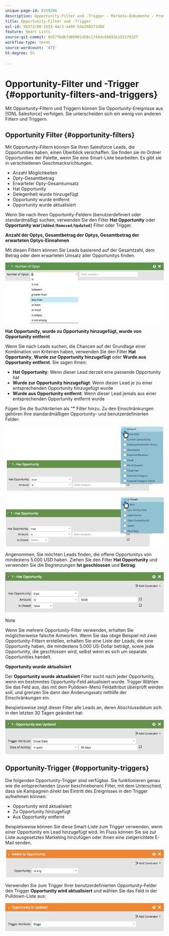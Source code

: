 ```yaml
---
unique-page-id: 8159286
description: Opportunity-Filter und -Trigger - Marketo-Dokumente - Produktdokumentation
title: Opportunity-Filter und -Trigger
exl-id: 5b372c00-1553-4ac3-a495-53e208371d8d
feature: Smart Lists
source-git-commit: 0d37fbdb7d08901458c1744dc68893e155176327
workflow-type: tm+mt
source-wordcount: '473'
ht-degree: 5%

---
```


# Opportunity-Filter und -Trigger {#opportunity-filters-and-triggers}

Mit Opportunity-Filtern und Triggern können Sie Opportunity-Ereignisse aus [!DNL Salesforce] verfolgen. Sie unterscheiden sich ein wenig von anderen Filtern und Triggern.

## Opportunity Filter {#opportunity-filters}

Mit Opportunity-Filtern können Sie Ihren Salesforce Leads, die Opportunities haben, einen Überblick verschaffen. Sie finden sie im Ordner Opportunities der Palette, wenn Sie eine Smart-Liste bearbeiten. Es gibt sie in verschiedenen Geschmacksrichtungen.

* Anzahl Möglichkeiten
* Opty-Gesamtbetrag
* Erwarteter Opty-Gesamtumsatz
* Hat Opportunity
* Gelegenheit wurde hinzugefügt
* Opportunity wurde entfernt
* Opportunity wurde aktualisiert

Wenn Sie nach Ihren Opportunity-Feldern (benutzerdefiniert oder standardmäßig) suchen, verwenden Sie den Filter **Hat Opportunity** oder **Opportunity war`[Added/Removed/Updated]`** Filter oder Trigger.

**Anzahl der Optys, Gesamtbetrag der Optys, Gesamtbetrag der erwarteten Optys-Einnahmen**

Mit diesen Filtern können Sie Leads basierend auf der Gesamtzahl, dem Betrag oder dem erwarteten Umsatz aller Opportunitys finden.

![](assets/opportunity-filters-and-triggers-1.png)

**Hat Opportunity, wurde zu Opportunity hinzugefügt, wurde von Opportunity entfernt**

Wenn Sie nach Leads suchen, die Chancen auf der Grundlage einer Kombination von Kriterien haben, verwenden Sie den Filter **Hat Opportunity**, **Wurde zur Opportunity hinzugefügt** oder **Wurde aus Opportunity entfernt**. Sie sagen Ihnen:

* **Hat Opportunity**: Wenn dieser Lead derzeit eine passende Opportunity hat
* **Wurde zur Opportunity hinzugefügt**: Wenn dieser Lead je zu einer entsprechenden Opportunity hinzugefügt wurde
* **Wurde aus Opportunity entfernt**: Wenn dieser Lead jemals aus einer entsprechenden Opportunity entfernt wurde

Fügen Sie die Suchkriterien als &quot;**&quot;** Filter hinzu. Zu den Einschränkungen gehören Ihre standardmäßigen Opportunity- und benutzerdefinierten Felder:

![](assets/opportunity-filters-and-triggers-2.png)

![](assets/opportunity-filters-and-triggers-3.png)

Angenommen, Sie möchten Leads finden, die offene Opportunitys von mindestens 5.000 USD haben. Ziehen Sie den Filter **Hat Opportunity** und verwenden Sie die Begrenzungen **Ist geschlossen** und **Betrag**:

![](assets/opportunity-filters-and-triggers-4.png)

>[!NOTE]
>
>Wenn Sie mehrere Opportunity-Filter verwenden, erhalten Sie möglicherweise falsche Antworten. Wenn Sie das obige Beispiel mit zwei Opportunity-Filtern erstellen, erhalten Sie eine Liste der Leads, die eine Opportunity haben, die mindestens 5.000 US-Dollar beträgt, sowie jede Opportunity, die geschlossen wird, selbst wenn es sich um separate Opportunities handelt.

**Opportunity wurde aktualisiert**

Der **Opportunity wurde aktualisiert** Filter sucht nach jeder Opportunity, wenn ein bestimmtes Opportunity-Feld aktualisiert wurde. Trigger Wählen Sie das Feld aus, das mit dem Pulldown-Menü Feldattribut überprüft werden soll, und grenzen Sie dann den Änderungssatz mithilfe der Einschränkungen ein.

Beispielsweise zeigt dieser Filter alle Leads an, deren Abschlussdatum sich in den letzten 30 Tagen geändert hat:

![](assets/opportunity-filters-and-triggers-5.png)

## Opportunity-Trigger {#opportunity-triggers}

Die folgenden Opportunity-Trigger sind verfügbar. Sie funktionieren genau wie die entsprechenden (zuvor beschriebenen) Filter, mit dem Unterschied, dass sie Kampagnen direkt bei Eintritt des Ereignisses in den Trigger aufnehmen können:

* Opportunity wird aktualisiert
* Zu Opportunity hinzugefügt
* Aus Opportunity entfernt

Beispielsweise können Sie diese Smart-Liste zum Trigger verwenden, wenn einer Opportunity ein Lead hinzugefügt wird. Im Fluss können Sie sie zur Liste ausgesetztes Marketing hinzufügen oder ihnen eine zielgerichtete E-Mail senden.

![](assets/opportunity-filters-and-triggers-6.png)

Verwenden Sie zum Trigger Ihrer benutzerdefinierten Opportunity-Felder den Trigger **Opportunity wird aktualisiert** und wählen Sie das Feld in der Pulldown-Liste aus:

![](assets/opportunity-filters-and-triggers-7.png)
